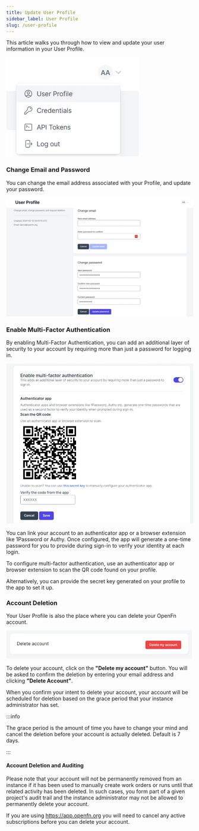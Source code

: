 ```yaml
---
title: Update User Profile
sidebar_label: User Profile
slug: /user-profile
---
```


This article walks you through how to view and update your user information in
your User Profile.

![User Profile](/img/lightning_select_user_profile.webp)

### Change Email and Password

You can change the email address associated with your Profile, and update your
password.

![Change Email Password](/img/lightning_change_email_pw.webp)

### Enable Multi-Factor Authentication

By enabling Multi-Factor Authentication, you can add an additional layer of
security to your account by requiring more than just a password for logging in.

![Enable MFA](/img/lightning_enable_MFA.webp)

You can link your account to an authenticator app or a browser extension like
1Password or Authy. Once configured, the app will generate a one-time password
for you to provide during sign-in to verify your identity at each login.

To configure multi-factor authentication, use an authenticator app or browser
extension to scan the QR code found on your profile.

Alternatively, you can provide the secret key generated on your profile to the
app to set it up.

### Account Deletion

Your User Profile is also the place where you can delete your OpenFn account.

![Delete Account](/img/lightning_delete_account_cropped.webp)

To delete your account, click on the **"Delete my account"** button. You will be
asked to confirm the deletion by entering your email address and clicking
**"Delete Account"**.

When you confirm your intent to delete your account, your account will be
scheduled for deletion based on the grace period that your instance
administrator has set.

:::info

The grace period is the amount of time you have to change your mind and cancel
the deletion before your account is actually deleted. Default is 7 days.

:::

#### Account Deletion and Auditing

Please note that your account will not be permanently removed from an instance
if it has been used to manually create work orders or runs until that related
activity has been deleted. In such cases, you form part of a given project's
audit trail and the instance administrator may not be allowed to permanently
delete your account.

If you are using https://app.openfn.org you will need to cancel any active
subscriptions before you can delete your account.
